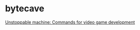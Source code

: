 # bytecave

[Unstoppable machine: Commands for video game development](https://github.com/itzjac/bytecave/tree/main/commands)
